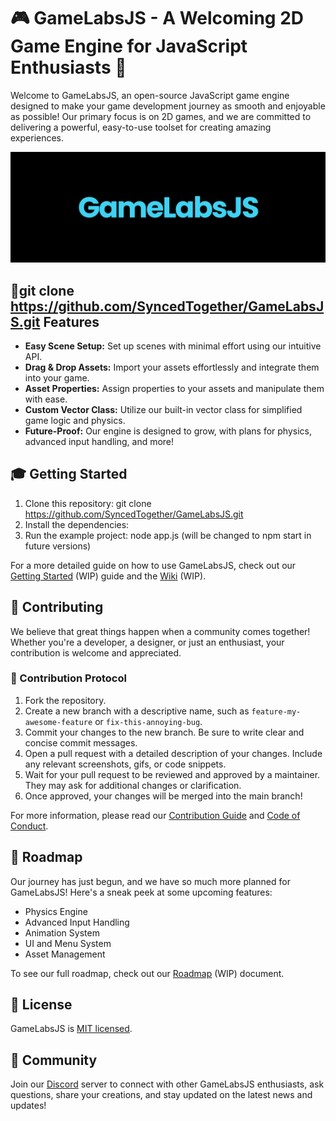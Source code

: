 # 🎮 GameLabsJS - A Welcoming 2D Game Engine for JavaScript Enthusiasts 🌟

Welcome to GameLabsJS, an open-source JavaScript game engine designed to make your game development journey as smooth and enjoyable as possible! Our primary focus is on 2D games, and we are committed to delivering a powerful, easy-to-use toolset for creating amazing experiences.

![GameLabsJS Banner](assets/banner.png)

## 📙git clone https://github.com/SyncedTogether/GameLabsJS.git Features

- **Easy Scene Setup:** Set up scenes with minimal effort using our intuitive API.
- **Drag & Drop Assets:** Import your assets effortlessly and integrate them into your game.
- **Asset Properties:** Assign properties to your assets and manipulate them with ease.
- **Custom Vector Class:** Utilize our built-in vector class for simplified game logic and physics.
- **Future-Proof:** Our engine is designed to grow, with plans for physics, advanced input handling, and more!

## 🎓 Getting Started

1. Clone this repository:
git clone https://github.com/SyncedTogether/GameLabsJS.git
2. Install the dependencies:
3. Run the example project:
node app.js (will be changed to npm start in future versions)


For a more detailed guide on how to use GameLabsJS, check out our [Getting Started](docs/getting-started.md) (WIP) guide and the [Wiki](https://github.com/SyncedTogether/GameLabsJS/wiki) (WIP).

## 💖 Contributing

We believe that great things happen when a community comes together! Whether you're a developer, a designer, or just an enthusiast, your contribution is welcome and appreciated.

### 🤝 Contribution Protocol

1. Fork the repository.
2. Create a new branch with a descriptive name, such as `feature-my-awesome-feature` or `fix-this-annoying-bug`.
3. Commit your changes to the new branch. Be sure to write clear and concise commit messages.
4. Open a pull request with a detailed description of your changes. Include any relevant screenshots, gifs, or code snippets.
5. Wait for your pull request to be reviewed and approved by a maintainer. They may ask for additional changes or clarification.
6. Once approved, your changes will be merged into the main branch!

For more information, please read our [Contribution Guide](docs/contributing.md) and [Code of Conduct](docs/code-of-conduct.md).

## 🚀 Roadmap

Our journey has just begun, and we have so much more planned for GameLabsJS! Here's a sneak peek at some upcoming features:

- Physics Engine
- Advanced Input Handling
- Animation System
- UI and Menu System
- Asset Management

To see our full roadmap, check out our [Roadmap](docs/roadmap.md) (WIP) document.

## 📄 License

GameLabsJS is [MIT licensed](LICENSE).

## 💬 Community

Join our [Discord](https://discord.gg/MbVE9ujcFt) server to connect with other GameLabsJS enthusiasts, ask questions, share your creations, and stay updated on the latest news and updates!
